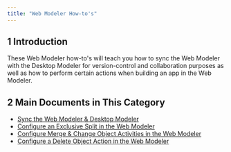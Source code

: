 ```yaml
---
title: "Web Modeler How-to's"
---
```


## 1 Introduction 

These Web Modeler how-to's will teach you how to sync the Web Modeler with the Desktop Modeler for version-control and collaboration purposes as well as how to perform certain actions when building an app in the Web Modeler.

## 2 Main Documents in This Category

* [Sync the Web Modeler & Desktop Modeler](syncing-webmodeler-desktop)
* [Configure an Exclusive Split in the Web Modeler](webmodeler-how-to-microflows-exclsplit)
* [Configure Merge & Change Object Activities in the Web Modeler](webmodeler-how-to-merge-and-change-object)
* [Configure a Delete Object Action in the Web Modeler](webmodeler-how-to-configure-delete-object)

